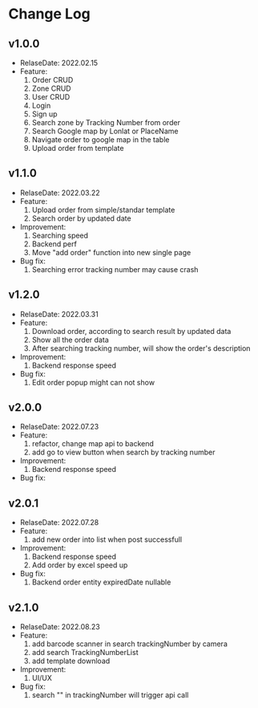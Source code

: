 # Change Log

## v1.0.0

- RelaseDate: 2022.02.15
- Feature:
  1. Order CRUD
  2. Zone CRUD
  3. User CRUD
  4. Login
  5. Sign up
  6. Search zone by Tracking Number from order
  7. Search Google map by Lonlat or PlaceName
  8. Navigate order to google map in the table
  9. Upload order from template

## v1.1.0

- RelaseDate: 2022.03.22
- Feature:
  1. Upload order from simple/standar template
  2. Search order by updated date
- Improvement:
  1. Searching speed
  2. Backend perf
  3. Move "add order" function into new single page
- Bug fix:
  1. Searching error tracking number may cause crash

## v1.2.0

- RelaseDate: 2022.03.31
- Feature:
  1. Download order, according to search result by updated data
  2. Show all the order data
  3. After searching tracking number, will show the order's description
- Improvement:
  1. Backend response speed
- Bug fix:
  1. Edit order popup might can not show

## v2.0.0

- RelaseDate: 2022.07.23
- Feature:
  1. refactor, change map api to backend
  2. add go to view button when search by tracking number
- Improvement:
  1. Backend response speed
- Bug fix:

## v2.0.1

- RelaseDate: 2022.07.28
- Feature:
  1. add new order into list when post successfull
- Improvement:
  1. Backend response speed
  2. Add order by excel speed up
- Bug fix:
  1. Backend order entity expiredDate nullable

## v2.1.0

- RelaseDate: 2022.08.23
- Feature:
  1. add barcode scanner in search trackingNumber by camera
  2. add search TrackingNumberList
  3. add template download
- Improvement:
  1. UI/UX
- Bug fix:
  1. search "" in trackingNumber will trigger api call
